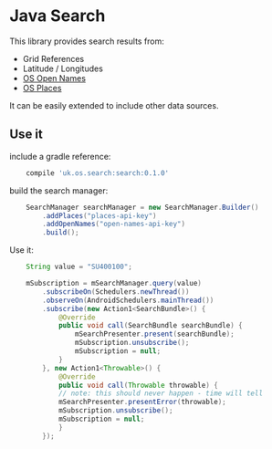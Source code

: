 # Java Search #

This library provides search results from:

* Grid References
* Latitude / Longitudes
* [OS Open Names](https://www.ordnancesurvey.co.uk/business-and-government/products/os-open-names-api.html)
* [OS Places](https://www.ordnancesurvey.co.uk/business-and-government/products/os-places/)

It can be easily extended to include other data sources.

## Use it ##

include a gradle reference:

```gradle
    compile 'uk.os.search:search:0.1.0'
```

build the search manager:

```java
    SearchManager searchManager = new SearchManager.Builder()
        .addPlaces("places-api-key")
        .addOpenNames("open-names-api-key")
        .build();
```

Use it:

```java
    String value = "SU400100";

    mSubscription = mSearchManager.query(value)
        .subscribeOn(Schedulers.newThread())
        .observeOn(AndroidSchedulers.mainThread())
        .subscribe(new Action1<SearchBundle>() {
            @Override
            public void call(SearchBundle searchBundle) {
                mSearchPresenter.present(searchBundle);
                mSubscription.unsubscribe();
                mSubscription = null;
            }
        }, new Action1<Throwable>() {
            @Override
            public void call(Throwable throwable) {
            // note: this should never happen - time will tell
            mSearchPresenter.presentError(throwable);
            mSubscription.unsubscribe();
            mSubscription = null;
            }
        });
```

